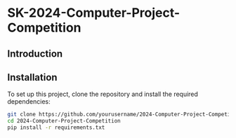 # SK-2024-Computer-Project-Competition

## Introduction


## Installation
To set up this project, clone the repository and install the required dependencies:

```bash
git clone https://github.com/yourusername/2024-Computer-Project-Competition.git
cd 2024-Computer-Project-Competition
pip install -r requirements.txt
